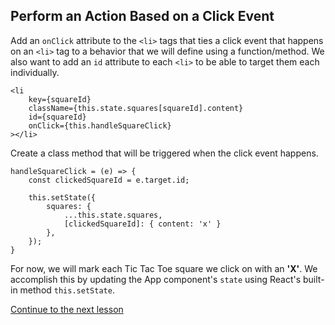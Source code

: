 ## Perform an Action Based on a Click Event

Add an `onClick` attribute to the `<li>` tags that ties a click event that happens on an `<li>` tag to a behavior that we will define using a function/method. We also want to add an `id` attribute to each `<li>` to be able to target them each individually.
```
<li
    key={squareId}
    className={this.state.squares[squareId].content}
    id={squareId}
    onClick={this.handleSquareClick}
></li>
```

Create a class method that will be triggered when the click event happens.
```
handleSquareClick = (e) => {
    const clickedSquareId = e.target.id;

    this.setState({
        squares: {
            ...this.state.squares,
            [clickedSquareId]: { content: 'x' }
        },
    });
}
```

For now, we will mark each Tic Tac Toe square we click on with an **'X'**. We accomplish this by updating the App component's `state` using React's built-in method `this.setState`.

[Continue to the next lesson](https://github.com/joeynguyen/react-tac-toe/blob/master/lessons/lesson-3-components-separation-of-concerns.md)
